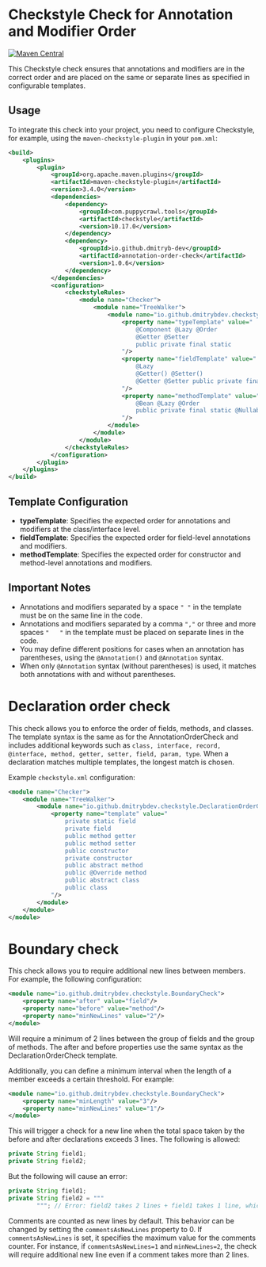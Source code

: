 # Checkstyle Check for Annotation and Modifier Order

[![Maven Central](https://img.shields.io/maven-central/v/io.github.dmitryb-dev/annotation-order-check.svg?label=Maven%20Central)](https://search.maven.org/artifact/io.github.dmitryb-dev/annotation-order-check)

This Checkstyle check ensures that annotations and modifiers are in the correct order 
and are placed on the same or separate lines as specified in configurable templates.


## Usage

To integrate this check into your project, you need to configure Checkstyle, 
for example, using the `maven-checkstyle-plugin` in your `pom.xml`:

```xml
<build>
    <plugins>
        <plugin>
            <groupId>org.apache.maven.plugins</groupId>
            <artifactId>maven-checkstyle-plugin</artifactId>
            <version>3.4.0</version>
            <dependencies>
                <dependency>
                    <groupId>com.puppycrawl.tools</groupId>
                    <artifactId>checkstyle</artifactId>
                    <version>10.17.0</version>
                </dependency>
                <dependency>
                    <groupId>io.github.dmitryb-dev</groupId>
                    <artifactId>annotation-order-check</artifactId>
                    <version>1.0.6</version>
                </dependency>
            </dependencies>
            <configuration>
                <checkstyleRules>
                    <module name="Checker">
                        <module name="TreeWalker">
                            <module name="io.github.dmitrybdev.checkstyle.AnnotationOrderCheck">
                                <property name="typeTemplate" value="
                                    @Component @Lazy @Order
                                    @Getter @Setter
                                    public private final static
                                "/>
                                <property name="fieldTemplate" value="
                                    @Lazy
                                    @Getter() @Setter()
                                    @Getter @Setter public private final static @Nullable type
                                "/>
                                <property name="methodTemplate" value="
                                    @Bean @Lazy @Order
                                    public private final static @Nullable type
                                "/>
                            </module>
                        </module>
                    </module>
                </checkstyleRules>
            </configuration>
        </plugin>
    </plugins>
</build>
```

## Template Configuration

- **typeTemplate**: Specifies the expected order for annotations and modifiers at the class/interface level. 
- **fieldTemplate**: Specifies the expected order for field-level annotations and modifiers.
- **methodTemplate**: Specifies the expected order for constructor and method-level annotations and modifiers.


## Important Notes
- Annotations and modifiers separated by a space `" "` in the template must be on the same line in the code.
- Annotations and modifiers separated by a comma `","` or three and more spaces `"   "` in the template must be placed on separate lines in the code.
- You may define different positions for cases when an annotation has parentheses, using the `@Annotation()` and `@Annotation` syntax.
- When only `@Annotation` syntax (without parentheses) is used, it matches both annotations with and without parentheses.



# Declaration order check

This check allows you to enforce the order of fields, methods, and classes. 
The template syntax is the same as for the AnnotationOrderCheck and includes additional keywords such as `class, interface, record, @interface, method, getter, setter, field, param, type`. 
When a declaration matches multiple templates, the longest match is chosen.

Example `checkstyle.xml` configuration:

```xml
<module name="Checker">
    <module name="TreeWalker">
        <module name="io.github.dmitrybdev.checkstyle.DeclarationOrderCheck">
            <property name="template" value="
                private static field
                private field
                public method getter
                public method setter
                public constructor
                private constructor
                public abstract method
                public @Override method
                public abstract class
                public class
            "/>
        </module>
    </module>
</module>
```

# Boundary check

This check allows you to require additional new lines between members. 
For example, the following configuration:

```xml
<module name="io.github.dmitrybdev.checkstyle.BoundaryCheck">
    <property name="after" value="field"/>
    <property name="before" value="method"/>
    <property name="minNewLines" value="2"/>
</module>
```

Will require a minimum of 2 lines between the group of fields and the group of methods.
The after and before properties use the same syntax as the DeclarationOrderCheck template.

Additionally, you can define a minimum interval when the length of a member exceeds a certain threshold. 
For example:

```xml
<module name="io.github.dmitrybdev.checkstyle.BoundaryCheck">
    <property name="minLength" value="3"/>
    <property name="minNewLines" value="1"/>
</module>
```

This will trigger a check for a new line when the total space taken by the before and after declarations exceeds 3 lines.
The following is allowed:

```java
private String field1;
private String field2;
```

But the following will cause an error:

```java
private String field1;
private String field2 = """
        """; // Error: field2 takes 2 lines + field1 takes 1 line, which exceeds the allowed 3 lines
```

Comments are counted as new lines by default. 
This behavior can be changed by setting the `commentsAsNewLines` property to 0. 
If `commentsAsNewLines` is set, it specifies the maximum value for the comments counter.
For instance, if `commentsAsNewLines=1` and `minNewLines=2`, the check will require additional new line even if a comment takes more than 2 lines.